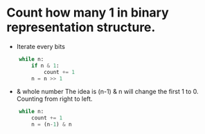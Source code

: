 # Count how many 1 in binary representation structure.
- Iterate every bits
```python
    while n:
        if n & 1:
            count += 1
        n = n >> 1
```
- & whole number
The idea is (n-1) & n will change the first 1 to 0. Counting from right to left.
```python
    while n:
        count += 1
        n = (n-1) & n
```